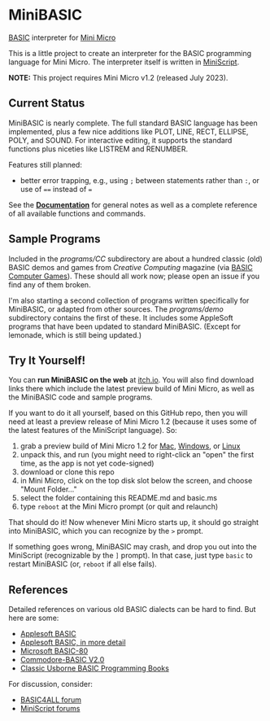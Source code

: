 # MiniBASIC
[BASIC](https://en.wikipedia.org/wiki/BASIC) interpreter for [Mini Micro](https://miniscript.org/MiniMicro/)


This is a little project to create an interpreter for the BASIC programming language for Mini Micro.  The interpreter itself is written in [MiniScript](https://miniscript.org).

**NOTE:** This project requires Mini Micro v1.2 (released July 2023).

## Current Status ##

MiniBASIC is nearly complete.  The full standard BASIC language has been implemented, plus a few nice additions like PLOT, LINE, RECT, ELLIPSE, POLY, and SOUND.  For interactive editing, it supports the standard functions plus niceties like LISTREM and RENUMBER.

Features still planned:
  - better error trapping, e.g., using `;` between statements rather than `:`, or use of `==` instead of `=`

See the **[Documentation](DOCUMENTATION.md)** for general notes as well as a complete reference of all available functions and commands.

## Sample Programs

Included in the _programs/CC_ subdirectory are about a hundred classic (old) BASIC demos and games from _Creative Computing_ magazine (via [BASIC Computer Games](https://en.wikipedia.org/wiki/BASIC_Computer_Games)).  These should all work now; please open an issue if you find any of them broken.

I'm also starting a second collection of programs written specifically for MiniBASIC, or adapted from other sources.  The _programs/demo_ subdirectory contains the first of these.  It includes some AppleSoft programs that have been updated to standard MiniBASIC.  (Except for lemonade, which is still being updated.)

## Try It Yourself!

You can **run MiniBASIC on the web** at [itch.io](https://joestrout.itch.io/minibasic).  You will also find download links there which include the latest preview build of Mini Micro, as well as the MiniBASIC code and sample programs.

If you want to do it all yourself, based on this GitHub repo, then you will need at least a preview release of Mini Micro 1.2 (because it uses some of the latest features of the MiniScript language).  So:

1. grab a preview build of Mini Micro 1.2 for [Mac](https://miniscript.org/MiniMicro/preview/minimicro-mac.zip), [Windows](https://miniscript.org/MiniMicro/preview/minimicro-win.zip), or [Linux](https://miniscript.org/MiniMicro/preview/minimicro-linux.tar.gz)
2. unpack this, and run (you might need to right-click an "open" the first time, as the app is not yet code-signed)
3. download or clone this repo
4. in Mini Micro, click on the top disk slot below the screen, and choose "Mount Folder..."
5. select the folder containing this README.md and basic.ms
6. type `reboot` at the Mini Micro prompt (or quit and relaunch)

That should do it!  Now whenever Mini Micro starts up, it should go straight into MiniBASIC, which you can recognize by the `>` prompt.

If something goes wrong, MiniBASIC may crash, and drop you out into the MiniScript (recognizable by the `]` prompt).  In that case, just type `basic` to restart MiniBASIC (or, `reboot` if all else fails).

## References

Detailed references on various old BASIC dialects can be hard to find.  But here are some:

- [Applesoft BASIC](https://www.calormen.com/jsbasic/reference.html)
- [Applesoft BASIC, in more detail](https://mirrors.apple2.org.za/Apple%20II%20Documentation%20Project/Software/Languages/Applesoft%20BASIC/Manuals/Applesoft%20II%20BASIC%20Programming%20Reference%20Manual.pdf)
- [Microsoft BASIC-80](https://usermanual.wiki/Document/BASIC8028MBASIC29ReferenceManual.204768585/view)
- [Commodore-BASIC V2.0](https://www.c64-wiki.com/wiki/C64-Commands)
- [Classic Usborne BASIC Programming Books](https://usborne.com/us/books/computer-and-coding-books)

For discussion, consider:

- [BASIC4ALL forum](http://basic4all.epizy.com/index.php)
- [MiniScript forums](https://forums.miniscript.org/)

